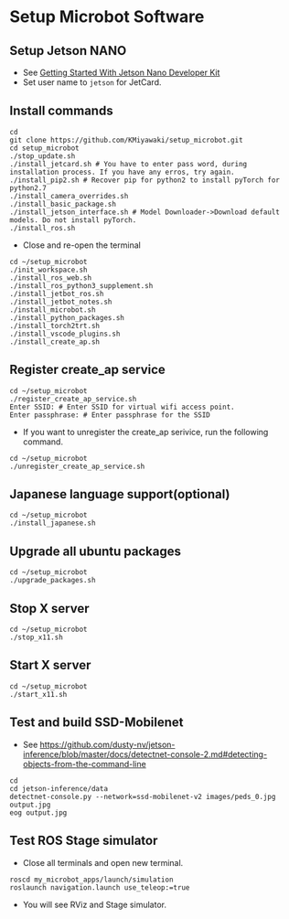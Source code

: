 # Setup Microbot Software

## Setup Jetson NANO

- See [Getting Started With Jetson Nano Developer Kit](https://developer.nvidia.com/embedded/learn/get-started-jetson-nano-devkit)
- Set user name to `jetson` for JetCard.

## Install commands

```shell
cd
git clone https://github.com/KMiyawaki/setup_microbot.git
cd setup_microbot
./stop_update.sh
./install_jetcard.sh # You have to enter pass word, during installation process. If you have any erros, try again.
./install_pip2.sh # Recover pip for python2 to install pyTorch for python2.7
./install_camera_overrides.sh
./install_basic_package.sh
./install_jetson_interface.sh # Model Downloader->Download default models. Do not install pyTorch.
./install_ros.sh
```

- Close and re-open the terminal

```shell
cd ~/setup_microbot
./init_workspace.sh
./install_ros_web.sh
./install_ros_python3_supplement.sh
./install_jetbot_ros.sh
./install_jetbot_notes.sh
./install_microbot.sh
./install_python_packages.sh
./install_torch2trt.sh
./install_vscode_plugins.sh
./install_create_ap.sh
```

## Register create_ap service

```shell
cd ~/setup_microbot
./register_create_ap_service.sh
Enter SSID: # Enter SSID for virtual wifi access point.
Enter passphrase: # Enter passphrase for the SSID
```

- If you want to unregister the create_ap serivice, run the following command.

```shell
cd ~/setup_microbot
./unregister_create_ap_service.sh
```

## Japanese language support(optional)

```shell
cd ~/setup_microbot
./install_japanese.sh
```

## Upgrade all ubuntu packages

```shell
cd ~/setup_microbot
./upgrade_packages.sh
```

## Stop X server

```shell
cd ~/setup_microbot
./stop_x11.sh
```

## Start X server

```shell
cd ~/setup_microbot
./start_x11.sh
```

## Test and build SSD-Mobilenet

- See https://github.com/dusty-nv/jetson-inference/blob/master/docs/detectnet-console-2.md#detecting-objects-from-the-command-line

```shell
cd
cd jetson-inference/data
detectnet-console.py --network=ssd-mobilenet-v2 images/peds_0.jpg output.jpg
eog output.jpg
```

## Test ROS Stage simulator

- Close all terminals and open new terminal.

```shell
roscd my_microbot_apps/launch/simulation
roslaunch navigation.launch use_teleop:=true
```

- You will see RViz and Stage simulator.
